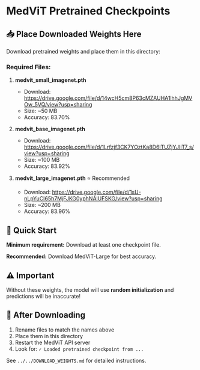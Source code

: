 # MedViT Pretrained Checkpoints

## 📥 Place Downloaded Weights Here

Download pretrained weights and place them in this directory:

### Required Files:

1. **medvit_small_imagenet.pth**
   - Download: https://drive.google.com/file/d/14wcH5cm8P63cMZAUHA1lhhJgMVOw_5VQ/view?usp=sharing
   - Size: ~50 MB
   - Accuracy: 83.70%

2. **medvit_base_imagenet.pth**
   - Download: https://drive.google.com/file/d/1Lrfzjf3CK7YOztKa8D6lTUZjYJIiT7_s/view?usp=sharing
   - Size: ~100 MB
   - Accuracy: 83.92%

3. **medvit_large_imagenet.pth** ⭐ Recommended
   - Download: https://drive.google.com/file/d/1sU-nLpYuCI65h7MjFJKG0yphNAlUFSKG/view?usp=sharing
   - Size: ~200 MB
   - Accuracy: 83.96%

## 🎯 Quick Start

**Minimum requirement:** Download at least one checkpoint file.

**Recommended:** Download MedViT-Large for best accuracy.

## ⚠️ Important

Without these weights, the model will use **random initialization** and predictions will be inaccurate!

## 📝 After Downloading

1. Rename files to match the names above
2. Place them in this directory
3. Restart the MedViT API server
4. Look for: `✓ Loaded pretrained checkpoint from ...`

See `../../DOWNLOAD_WEIGHTS.md` for detailed instructions.
